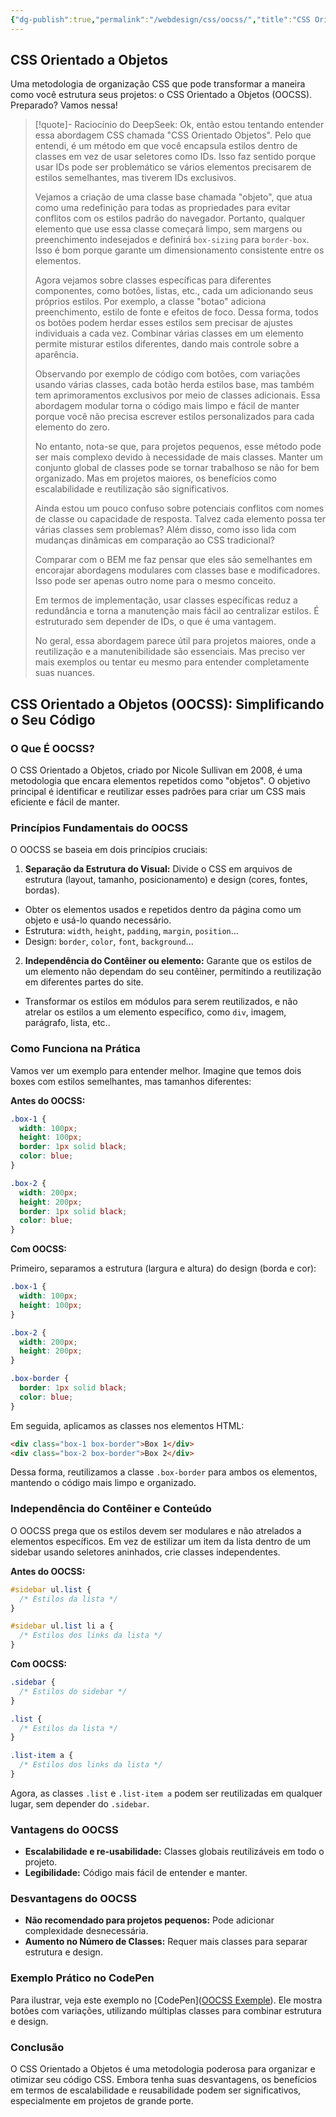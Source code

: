 ```yaml
---
{"dg-publish":true,"permalink":"/webdesign/css/oocss/","title":"CSS Orientado a Objetos","metatags":{"description":"é uma abordagem que promove a encapsulação de estilos em classes específicos, permitindo maior reutilização e manutenibilidade."},"tags":["Webdesign","CSS","padrão"],"updated":"2025-02-22T17:04:19.598-03:00"}
---
```



## CSS Orientado a Objetos

Uma metodologia de organização CSS que pode transformar a maneira como você estrutura seus projetos: o CSS Orientado a Objetos (OOCSS). Preparado? Vamos nessa!

>[!quote]- Raciocínio do  DeepSeek:
> Ok, então estou tentando entender essa abordagem CSS chamada "CSS Orientado Objetos". Pelo que entendi, é um método em que você encapsula estilos dentro de classes em vez de usar seletores como IDs. Isso faz sentido porque usar IDs pode ser problemático se vários elementos precisarem de estilos semelhantes, mas tiverem IDs exclusivos.
> 
> Vejamos a criação de uma classe base chamada "objeto", que atua como uma redefinição para todas as propriedades para evitar conflitos com os estilos padrão do navegador. Portanto, qualquer elemento que use essa classe começará limpo, sem margens ou preenchimento indesejados e definirá `box-sizing` para `border-box`. Isso é bom porque garante um dimensionamento consistente entre os elementos.
> 
> Agora vejamos sobre classes específicas para diferentes componentes, como botões, listas, etc., cada um adicionando seus próprios estilos. Por exemplo, a classe "botao" adiciona preenchimento, estilo de fonte e efeitos de foco. Dessa forma, todos os botões podem herdar esses estilos sem precisar de ajustes individuais a cada vez. Combinar várias classes em um elemento permite misturar estilos diferentes, dando mais controle sobre a aparência.
> 
> Observando por exemplo de código com botões, com variações usando várias classes, cada botão herda estilos base, mas também tem aprimoramentos exclusivos por meio de classes adicionais. Essa abordagem modular torna o código mais limpo e fácil de manter porque você não precisa escrever estilos personalizados para cada elemento do zero.
> 
> No entanto, nota-se que, para projetos pequenos, esse método pode ser mais complexo devido à necessidade de mais classes. Manter um conjunto global de classes pode se tornar trabalhoso se não for bem organizado. Mas em projetos maiores, os benefícios como escalabilidade e reutilização são significativos.
> 
> Ainda estou um pouco confuso sobre potenciais conflitos com nomes de classe ou capacidade de resposta. Talvez cada elemento possa ter várias classes sem problemas? Além disso, como isso lida com mudanças dinâmicas em comparação ao CSS tradicional?
> 
> Comparar com o BEM me faz pensar que eles são semelhantes em encorajar abordagens modulares com classes base e modificadores. Isso pode ser apenas outro nome para o mesmo conceito.
> 
> Em termos de implementação, usar classes específicas reduz a redundância e torna a manutenção mais fácil ao centralizar estilos. É estruturado sem depender de IDs, o que é uma vantagem.
> 
> No geral, essa abordagem parece útil para projetos maiores, onde a reutilização e a manutenibilidade são essenciais. Mas preciso ver mais exemplos ou tentar eu mesmo para entender completamente suas nuances.

## CSS Orientado a Objetos (OOCSS): Simplificando o Seu Código

### O Que É OOCSS?

O CSS Orientado a Objetos, criado por Nicole Sullivan em 2008, é uma metodologia que encara elementos repetidos como "objetos". O objetivo principal é identificar e reutilizar esses padrões para criar um CSS mais eficiente e fácil de manter.

### Princípios Fundamentais do OOCSS

O OOCSS se baseia em dois princípios cruciais:

1.  **Separação da Estrutura do Visual:** Divide o CSS em arquivos de estrutura (layout, tamanho, posicionamento) e design (cores, fontes, bordas).
 - Obter os elementos usados e repetidos dentro da página como um objeto e usá-lo quando necessário.
 - Estrutura: `width`, `height`, `padding`, `margin`, `position`...
 - Design: `border`, `color`, `font`, `background`...
2.  **Independência do Contêiner ou elemento:** Garante que os estilos de um elemento não dependam do seu contêiner, permitindo a reutilização em diferentes partes do site.
 - Transformar os estilos em módulos para serem reutilizados, e não atrelar os estilos a um elemento específico, como `div`, imagem, parágrafo, lista, etc..

### Como Funciona na Prática

Vamos ver um exemplo para entender melhor. Imagine que temos dois boxes com estilos semelhantes, mas tamanhos diferentes:

**Antes do OOCSS:**

```css
.box-1 {
  width: 100px;
  height: 100px;
  border: 1px solid black;
  color: blue;
}

.box-2 {
  width: 200px;
  height: 200px;
  border: 1px solid black;
  color: blue;
}
```

**Com OOCSS:**

Primeiro, separamos a estrutura (largura e altura) do design (borda e cor):

```css
.box-1 {
  width: 100px;
  height: 100px;
}

.box-2 {
  width: 200px;
  height: 200px;
}

.box-border {
  border: 1px solid black;
  color: blue;
}
```

Em seguida, aplicamos as classes nos elementos HTML:

```html
<div class="box-1 box-border">Box 1</div>
<div class="box-2 box-border">Box 2</div>
```

Dessa forma, reutilizamos a classe `.box-border` para ambos os elementos, mantendo o código mais limpo e organizado.

### Independência do Contêiner e Conteúdo

O OOCSS prega que os estilos devem ser modulares e não atrelados a elementos específicos. Em vez de estilizar um item da lista dentro de um sidebar usando seletores aninhados, crie classes independentes.

**Antes do OOCSS:**

```css
#sidebar ul.list {
  /* Estilos da lista */
}

#sidebar ul.list li a {
  /* Estilos dos links da lista */
}
```

**Com OOCSS:**

```css
.sidebar {
  /* Estilos do sidebar */
}

.list {
  /* Estilos da lista */
}

.list-item a {
  /* Estilos dos links da lista */
}
```

Agora, as classes `.list` e `.list-item a` podem ser reutilizadas em qualquer lugar, sem depender do `.sidebar`.

### Vantagens do OOCSS

*   **Escalabilidade e re-usabilidade:** Classes globais reutilizáveis em todo o projeto.
*   **Legibilidade:** Código mais fácil de entender e manter.

### Desvantagens do OOCSS

*   **Não recomendado para projetos pequenos:** Pode adicionar complexidade desnecessária.
*   **Aumento no Número de Classes:** Requer mais classes para separar estrutura e design.

### Exemplo Prático no CodePen

Para ilustrar, veja este exemplo no [CodePen]([OOCSS Exemple](https://codepen.io/neysimoes/pen/azXdrg)). Ele mostra botões com variações, utilizando múltiplas classes para combinar estrutura e design.

### Conclusão

O CSS Orientado a Objetos é uma metodologia poderosa para organizar e otimizar seu código CSS. Embora tenha suas desvantagens, os benefícios em termos de escalabilidade e reusabilidade podem ser significativos, especialmente em projetos de grande porte.

